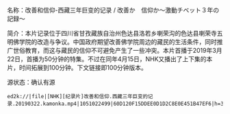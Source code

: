 名称：改善和信仰-西藏三年巨变的记录 / 改善か　信仰か～激動チベット３年の記録～

简介：本片记录位于四川省甘孜藏族自治州色达县洛若乡喇荣沟的色达县喇荣寺五明佛学院的改造与争议。中国政府期望改善佛学院周边的藏民的生活条件，同时推广世俗教育，而这与藏民的信仰不可避免产生了一些冲突。本片首播于2019年3月22日，首播为50分钟的特集。不过在同年4月15日，NHK又播出了上下集的本片，时间拓展到100分钟。下文链接即100分钟版本。

源状态：确认有源

```
ed2k://|file|[NHK][纪录片]改善和信仰.西藏三年巨变的记录.20190322.kamonka.mp4|1051022499|60D120F15DDEE0D1D2C8E0E451B47EF6|h=3HEP7S4C5EDX5CZTAHUFJYJ4CBNB4VZI|/
```

